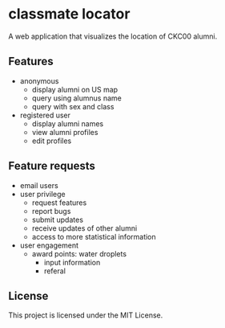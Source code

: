 # classmate locator

A web application that visualizes the location of CKC00 alumni. 

## Features

* anonymous 
    * display alumni on US map
    * query using alumnus name
    * query with sex and class
* registered user
    * display alumni names
    * view alumni profiles
    * edit profiles

## Feature requests

* email users
* user privilege
    * request features
    * report bugs
    * submit updates
    * receive updates of other alumni
    * access to more statistical information
* user engagement
    * award points: water droplets
        * input information
        * referal 

## License
This project is licensed under the MIT License.
